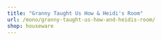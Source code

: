 ```yaml
---
title: "Granny Taught Us How & Heidi's Room"
url: /mono/granny-taught-us-how-and-heidis-room/
shop: houseware
---
```

